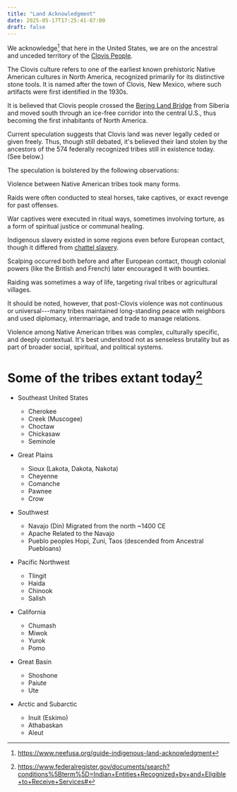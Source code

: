 ```yaml
---
title: "Land Acknowledgment"
date: 2025-05-17T17:25:41-07:00
draft: false
---
```



We acknowledge[^neefusa] that here in the
United States, we are on the ancestral and unceded territory of
the [Clovis People](https://en.wikipedia.org/wiki/Clovis_culture).


The Clovis culture refers to one of the earliest known prehistoric
Native American cultures in North America, recognized primarily for
its distinctive stone tools. It is named after the town of Clovis,
New Mexico, where such artifacts were first identified in the 1930s.

It is believed that Clovis people crossed the [Bering Land
Bridge](https://en.wikipedia.org/wiki/Beringia) from Siberia and
moved south through an ice-free corridor into the central U.S., thus
becoming the first inhabitants of North America.

Current speculation suggests that Clovis land was never legally ceded
or given freely. Thus, though still debated, it's believed their
land stolen by the ancestors of the 574 federally recognized tribes
still in existence today. (See below.)

The speculation is bolstered by the following observations:


Violence between Native American tribes took many forms.

Raids were often conducted to steal horses, take captives, or exact
revenge for past offenses.

War captives were executed in ritual ways, sometimes involving
torture, as a form of spiritual justice or communal healing.

Indigenous slavery existed in some regions even before European
contact, though it differed from [chattel
slavery](https://en.wikipedia.org/wiki/Slavery).

Scalping occurred both before and after European contact, though
colonial powers (like the British and French) later encouraged it
with bounties.

Raiding was sometimes a way of life, targeting rival tribes or
agricultural villages.

It should be noted, however, that post-Clovis violence was not
continuous or universal---many tribes maintained long-standing peace
with neighbors and used diplomacy, intermarriage, and trade to manage
relations.


Violence among Native American tribes was complex, culturally
specific, and deeply contextual. It's best understood not as
senseless brutality but as part of broader social, spiritual, and
political systems.


# Some of the tribes extant today[^federalregister]

- Southeast United States
  - Cherokee
  - Creek (Muscogee)
  - Choctaw
  - Chickasaw
  - Seminole


- Great Plains
  - Sioux (Lakota, Dakota, Nakota)
  - Cheyenne
  - Comanche
  - Pawnee
  - Crow

- Southwest
  - Navajo (Din) Migrated from the north ~1400 CE
  - Apache Related to the Navajo
  - Pueblo peoples Hopi, Zuni, Taos (descended from Ancestral
    Puebloans)

- Pacific Northwest
  - Tlingit
  - Haida
  - Chinook
  - Salish

- California
  - Chumash
  - Miwok
  - Yurok
  - Pomo

- Great Basin
  - Shoshone
  - Paiute
  - Ute

- Arctic and Subarctic
  - Inuit (Eskimo)
  - Athabaskan
  - Aleut





[^federalregister]: https://www.federalregister.gov/documents/search?conditions%5Bterm%5D=Indian+Entities+Recognized+by+and+Eligible+to+Receive+Services#



[^neefusa]: https://www.neefusa.org/guide-indigenous-land-acknowledgment



